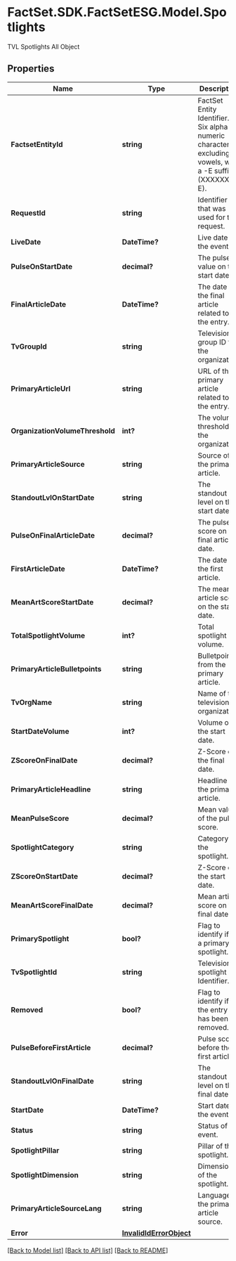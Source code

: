 # FactSet.SDK.FactSetESG.Model.Spotlights
TVL Spotlights All Object

## Properties

Name | Type | Description | Notes
------------ | ------------- | ------------- | -------------
**FactsetEntityId** | **string** | FactSet Entity Identifier. Six alpha-numeric characters, excluding vowels, with a -E suffix (XXXXXX-E). | 
**RequestId** | **string** | Identifier that was used for the request. | 
**LiveDate** | **DateTime?** | Live date of the event. | [optional] 
**PulseOnStartDate** | **decimal?** | The pulse value on the start date. | [optional] 
**FinalArticleDate** | **DateTime?** | The date of the final article related to the entry. | [optional] 
**TvGroupId** | **string** | Television group ID for the organization. | [optional] 
**PrimaryArticleUrl** | **string** | URL of the primary article related to the entry. | [optional] 
**OrganizationVolumeThreshold** | **int?** | The volume threshold for the organization. | [optional] 
**PrimaryArticleSource** | **string** | Source of the primary article. | [optional] 
**StandoutLvlOnStartDate** | **string** | The standout level on the start date. | [optional] 
**PulseOnFinalArticleDate** | **decimal?** | The pulse score on the final article date. | [optional] 
**FirstArticleDate** | **DateTime?** | The date of the first article. | [optional] 
**MeanArtScoreStartDate** | **decimal?** | The mean article score on the start date. | [optional] 
**TotalSpotlightVolume** | **int?** | Total spotlight volume. | [optional] 
**PrimaryArticleBulletpoints** | **string** | Bulletpoints from the primary article. | [optional] 
**TvOrgName** | **string** | Name of the television organization. | [optional] 
**StartDateVolume** | **int?** | Volume on the start date. | [optional] 
**ZScoreOnFinalDate** | **decimal?** | Z-Score on the final date. | [optional] 
**PrimaryArticleHeadline** | **string** | Headline of the primary article. | [optional] 
**MeanPulseScore** | **decimal?** | Mean value of the pulse score. | [optional] 
**SpotlightCategory** | **string** | Category of the spotlight. | [optional] 
**ZScoreOnStartDate** | **decimal?** | Z-Score on the start date. | [optional] 
**MeanArtScoreFinalDate** | **decimal?** | Mean article score on the final date. | [optional] 
**PrimarySpotlight** | **bool?** | Flag to identify if it&#39;s a primary spotlight. | [optional] 
**TvSpotlightId** | **string** | Television spotlight Identifier. | [optional] 
**Removed** | **bool?** | Flag to identify if the entry has been removed. | [optional] 
**PulseBeforeFirstArticle** | **decimal?** | Pulse score before the first article. | [optional] 
**StandoutLvlOnFinalDate** | **string** | The standout level on the final date. | [optional] 
**StartDate** | **DateTime?** | Start date of the event. | [optional] 
**Status** | **string** | Status of the event. | [optional] 
**SpotlightPillar** | **string** | Pillar of the spotlight. | [optional] 
**SpotlightDimension** | **string** | Dimension of the spotlight. | [optional] 
**PrimaryArticleSourceLang** | **string** | Language of the primary article source. | [optional] 
**Error** | [**InvalidIdErrorObject**](InvalidIdErrorObject.md) |  | [optional] 

[[Back to Model list]](../README.md#documentation-for-models) [[Back to API list]](../README.md#documentation-for-api-endpoints) [[Back to README]](../README.md)


